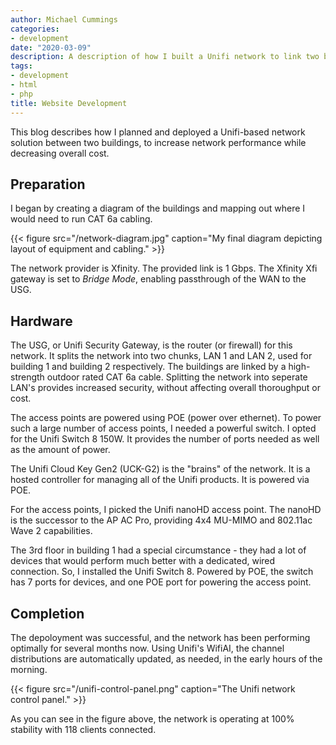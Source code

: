 ```yaml
---
author: Michael Cummings
categories:
- development
date: "2020-03-09"
description: A description of how I built a Unifi network to link two buildings, with seperate intranets.
tags:
- development
- html
- php
title: Website Development
---
```


This blog describes how I planned and deployed a Unifi-based network solution between two buildings, to increase network performance while decreasing overall cost.
<!--more-->

## Preparation

I began by creating a diagram of the buildings and mapping out where I would need to run CAT 6a cabling. 

{{< figure src="/network-diagram.jpg" caption="My final diagram depicting layout of equipment and cabling." >}}

The network provider is Xfinity. The provided link is 1 Gbps. The Xfinity Xfi gateway is set to *Bridge Mode*, enabling passthrough of the WAN to the USG.

## Hardware

The USG, or Unifi Security Gateway, is the router (or firewall) for this network. It splits the network into two chunks, LAN 1 and LAN 2, used for building 1 and building 2 respectively. The buildings are linked by a high-strength outdoor rated CAT 6a cable. Splitting the network into seperate LAN's provides increased security, without affecting overall thoroughput or cost.

The access points are powered using POE (power over ethernet). To power such a large number of access points, I needed a powerful switch. I opted for the Unifi Switch 8 150W. It provides the number of ports needed as well as the amount of power.

The Unifi Cloud Key Gen2 (UCK-G2) is the "brains" of the network. It is a hosted controller for managing all of the Unifi products. It is powered via POE.

For the access points, I picked the Unifi nanoHD access point. The nanoHD is the successor to the AP AC Pro, providing 4x4 MU-MIMO and 802.11ac Wave 2 capabilities. 

The 3rd floor in building 1 had a special circumstance - they had a lot of devices that would perform much better with a dedicated, wired connection. So, I installed the Unifi Switch 8. Powered by POE, the switch has 7 ports for devices, and one POE port for powering the access point.

## Completion

The depoloyment was successful, and the network has been performing optimally for several months now. Using Unifi's WifiAI, the channel distributions are automatically updated, as needed, in the early hours of the morning.

{{< figure src="/unifi-control-panel.png" caption="The Unifi network control panel." >}}

As you can see in the figure above, the network is operating at 100% stability with 118 clients connected.

